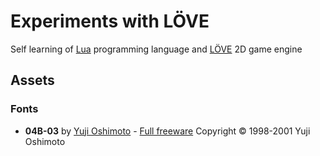 # Experiments with LÖVE
Self learning of [Lua](https://www.lua.org/) programming language and [LÖVE](https://love2d.org/) 2D game engine

## Assets
### Fonts
*  **04B-03** by [Yuji Oshimoto](http://www.04.jp.org/) - [Full freeware](www.dsg4.com/04/extra/bitmap/about.html) Copyright © 1998-2001 Yuji Oshimoto
